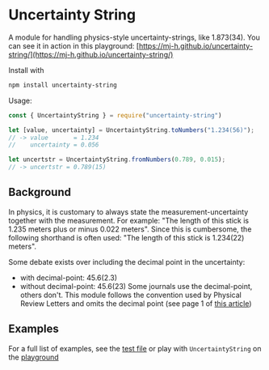 Uncertainty String
==================

A module for handling physics-style uncertainty-strings, like 1.873(34). 
You can see it in action in this playground: 
[https://mj-h.github.io/uncertainty-string/](https://mj-h.github.io/uncertainty-string/)

Install with 

```sh
npm install uncertainty-string
```

Usage:

```js
const { UncertaintyString } = require("uncertainty-string")

let [value, uncertainty] = UncertaintyString.toNumbers("1.234(56)");
// -> value       = 1.234
//    uncertainty = 0.056

let uncertstr = UncertaintyString.fromNumbers(0.789, 0.015);
// -> uncertstr = 0.789(15)
```

Background
----------
In physics, it is customary to always state the measurement-uncertainty 
together with the measurement. For example: "The length of this stick is 
1.235 meters plus or minus 0.022 meters". Since this is cumbersome, the following
shorthand is often used: "The length of this stick is 1.234(22) meters".

Some debate exists over including the decimal point in the uncertainty:
- with decimal-point: 45.6(2.3)
- without decimal-point: 45.6(23)
Some journals use the decimal-point, others don't. This module follows the
convention used by Physical Review Letters and omits the decimal point (see 
page 1 of [this article](https://journals.aps.org/prl/pdf/10.1103/PhysRevLett.127.072502))



Examples
--------
For a full list of examples, see the [test file](test/UncertaintyString.test.ts) 
or play with `UncertaintyString` on the [playground](https://mj-h.github.io/uncertainty-string/)